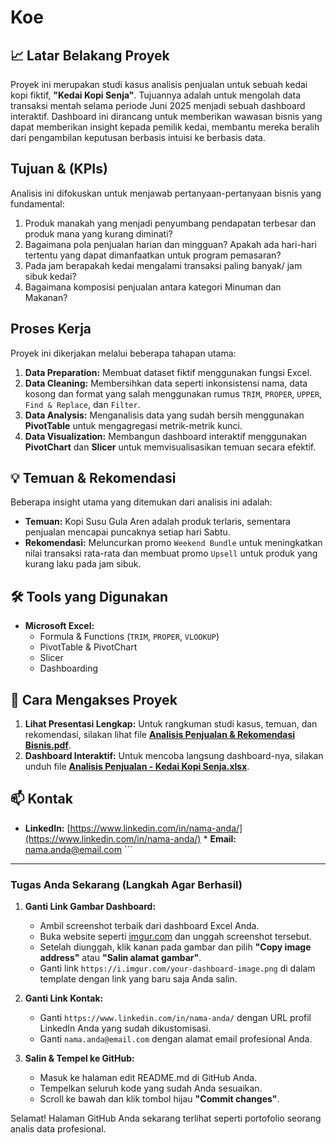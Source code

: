 # Koe

 
## 📈 Latar Belakang Proyek
Proyek ini merupakan studi kasus analisis penjualan untuk sebuah kedai kopi fiktif, **"Kedai Kopi Senja"**. Tujuannya adalah untuk mengolah data transaksi mentah selama periode Juni 2025 menjadi sebuah dashboard interaktif. Dashboard ini dirancang untuk memberikan wawasan bisnis yang dapat memberikan insight kepada pemilik kedai, membantu mereka beralih dari pengambilan keputusan berbasis intuisi ke berbasis data.

## Tujuan & (KPIs)
Analisis ini difokuskan untuk menjawab pertanyaan-pertanyaan bisnis yang fundamental:
1.  Produk manakah yang menjadi penyumbang pendapatan terbesar dan produk mana yang kurang diminati?
2.  Bagaimana pola penjualan harian dan mingguan? Apakah ada hari-hari tertentu yang dapat dimanfaatkan untuk program pemasaran?
3.  Pada jam berapakah kedai mengalami transaksi paling banyak/ jam sibuk kedai?
4.  Bagaimana komposisi penjualan antara kategori Minuman dan Makanan?

## Proses Kerja
Proyek ini dikerjakan melalui beberapa tahapan utama:
1.  **Data Preparation:** Membuat dataset fiktif menggunakan fungsi Excel.
2.  **Data Cleaning:** Membersihkan data seperti inkonsistensi nama, data kosong dan format yang salah menggunakan rumus `TRIM`, `PROPER`, `UPPER`, `Find & Replace`, dan `Filter`.
3.  **Data Analysis:** Menganalisis data yang sudah bersih menggunakan **PivotTable** untuk mengagregasi metrik-metrik kunci.
4.  **Data Visualization:** Membangun dashboard interaktif menggunakan **PivotChart** dan **Slicer** untuk memvisualisasikan temuan secara efektif.

## 💡 Temuan & Rekomendasi
Beberapa insight utama yang ditemukan dari analisis ini adalah:
* **Temuan:** Kopi Susu Gula Aren adalah produk terlaris, sementara penjualan mencapai puncaknya setiap hari Sabtu.
* **Rekomendasi:** Meluncurkan promo `Weekend Bundle` untuk meningkatkan nilai transaksi rata-rata dan membuat promo `Upsell` untuk produk yang kurang laku pada jam sibuk.

## 🛠️ Tools yang Digunakan
* **Microsoft Excel:**
    * Formula & Functions (`TRIM`, `PROPER`, `VLOOKUP`)
    * PivotTable & PivotChart
    * Slicer
    * Dashboarding

## 📂 Cara Mengakses Proyek
1.  **Lihat Presentasi Lengkap:** Untuk rangkuman studi kasus, temuan, dan rekomendasi, silakan lihat file **[Analisis Penjualan & Rekomendasi Bisnis.pdf](https://github.com/jefryramadhan/Data-Analysis-Dashboard/blob/main/Analisis%20Penjualan%20%26%20Rekomendasi%20Bisnis.pdf)**.
2.  **Dashboard Interaktif:** Untuk mencoba langsung dashboard-nya, silakan unduh file **[Analisis Penjualan - Kedai Kopi Senja.xlsx](https://github.com/jefryramadhan/Data-Analysis-Dashboard/blob/main/Analisis%20Penjualan%20-Kedai%20kopi%20senja.xlsx)**.

## 📫 Kontak
* **LinkedIn:** [https://www.linkedin.com/in/nama-anda/](https://www.linkedin.com/in/nama-anda/)  * **Email:** nama.anda@email.com  ```

---
### **Tugas Anda Sekarang (Langkah Agar Berhasil)**

1.  **Ganti Link Gambar Dashboard:**
    * Ambil screenshot terbaik dari dashboard Excel Anda.
    * Buka website seperti [imgur.com](https://imgur.com/upload) dan unggah screenshot tersebut.
    * Setelah diunggah, klik kanan pada gambar dan pilih **"Copy image address"** atau **"Salin alamat gambar"**.
    * Ganti link `https://i.imgur.com/your-dashboard-image.png` di dalam template dengan link yang baru saja Anda salin.

2.  **Ganti Link Kontak:**
    * Ganti `https://www.linkedin.com/in/nama-anda/` dengan URL profil LinkedIn Anda yang sudah dikustomisasi.
    * Ganti `nama.anda@email.com` dengan alamat email profesional Anda.

3.  **Salin & Tempel ke GitHub:**
    * Masuk ke halaman edit README.md di GitHub Anda.
    * Tempelkan seluruh kode yang sudah Anda sesuaikan.
    * Scroll ke bawah dan klik tombol hijau **"Commit changes"**.

Selamat! Halaman GitHub Anda sekarang terlihat seperti portofolio seorang analis data profesional.
